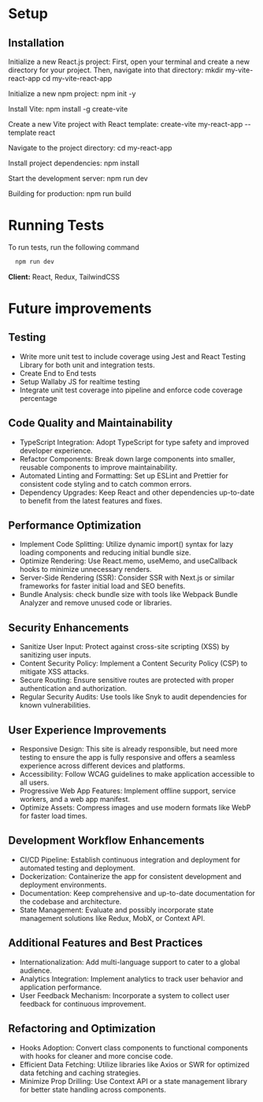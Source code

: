 # Setup

## Installation

Initialize a new React.js project:
First, open your terminal and create a new directory for your project. Then, navigate into that directory:
mkdir my-vite-react-app
cd my-vite-react-app

Initialize a new npm project:
npm init -y

Install Vite:
npm install -g create-vite

Create a new Vite project with React template:
create-vite my-react-app --template react

Navigate to the project directory:
cd my-react-app

Install project dependencies:
npm install

Start the development server:
npm run dev

Building for production:
npm run build

# Running Tests

To run tests, run the following command

```bash
  npm run dev

```

**Client:** React, Redux, TailwindCSS

# Future improvements

## Testing
* Write more unit test to include coverage using Jest and React Testing Library for both unit and integration tests.
* Create End to End tests 
* Setup Wallaby JS for realtime testing
* Integrate unit test coverage into pipeline and enforce code coverage percentage

## Code Quality and Maintainability
* TypeScript Integration: Adopt TypeScript for type safety and improved developer experience.
* Refactor Components: Break down large components into smaller, reusable components to improve maintainability.
* Automated Linting and Formatting: Set up ESLint and Prettier for consistent code styling and to catch common errors.
* Dependency Upgrades: Keep React and other dependencies up-to-date to benefit from the latest features and fixes.

## Performance Optimization
* Implement Code Splitting: Utilize dynamic import() syntax for lazy loading components and reducing initial bundle size.
* Optimize Rendering: Use React.memo, useMemo, and useCallback hooks to minimize unnecessary renders.
* Server-Side Rendering (SSR): Consider SSR with Next.js or similar frameworks for faster initial load and SEO benefits.
* Bundle Analysis: check bundle size with tools like Webpack Bundle Analyzer and remove unused code or libraries.

## Security Enhancements
* Sanitize User Input: Protect against cross-site scripting (XSS) by sanitizing user inputs.
* Content Security Policy: Implement a Content Security Policy (CSP) to mitigate XSS attacks.
* Secure Routing: Ensure sensitive routes are protected with proper authentication and authorization.
* Regular Security Audits: Use tools like Snyk to audit dependencies for known vulnerabilities.

## User Experience Improvements
* Responsive Design: This site is already responsible, but need more testing to ensure the app is fully responsive and offers a seamless experience across different devices and platforms.
* Accessibility: Follow WCAG guidelines to make application accessible to all users.
* Progressive Web App Features: Implement offline support, service workers, and a web app manifest.
* Optimize Assets: Compress images and use modern formats like WebP for faster load times.

## Development Workflow Enhancements
* CI/CD Pipeline: Establish continuous integration and deployment for automated testing and deployment.
* Dockerization: Containerize the app for consistent development and deployment environments.
* Documentation: Keep comprehensive and up-to-date documentation for the codebase and architecture.
* State Management: Evaluate and possibly incorporate state management solutions like Redux, MobX, or Context API.

## Additional Features and Best Practices
* Internationalization: Add multi-language support to cater to a global audience.
* Analytics Integration: Implement analytics to track user behavior and application performance.
* User Feedback Mechanism: Incorporate a system to collect user feedback for continuous improvement.

## Refactoring and Optimization
* Hooks Adoption: Convert class components to functional components with hooks for cleaner and more concise code.
* Efficient Data Fetching: Utilize libraries like Axios or SWR for optimized data fetching and caching strategies.
* Minimize Prop Drilling: Use Context API or a state management library for better state handling across components.

